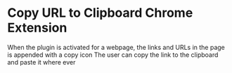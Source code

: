# Copy URL to Clipboard Chrome Extension

When the plugin is activated for a webpage, the links and URLs in the page is appended with a copy icon
The user can copy the link to the clipboard and paste it where ever 
